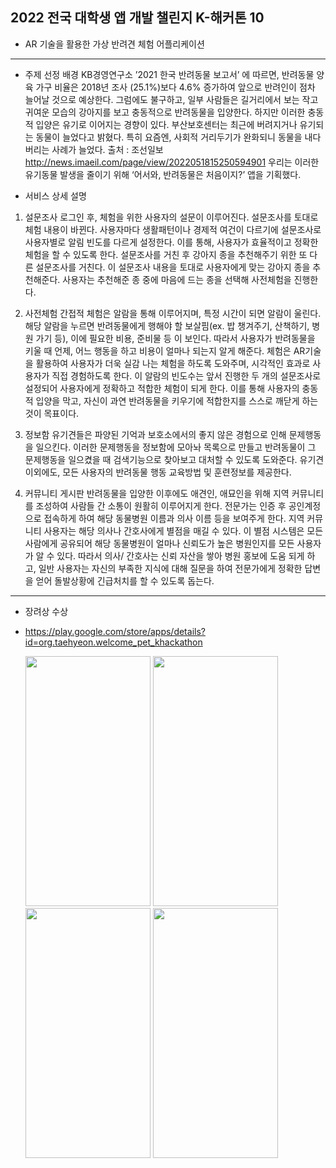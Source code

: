 ## 2022 전국 대학생 앱 개발 챌린지 K-해커톤 10 
- AR 기술을 활용한 가상 반려견 체험 어플리케이션

***
* 주제 선정 배경
KB경영연구소 ’2021 한국 반려동물 보고서’ 에 따르면, 반려동물 양육 가구 비율은 2018년 조사 (25.1%)보다 4.6% 증가하여 앞으로 반려인이 점차 늘어날 것으로 예상한다. 그럼에도 불구하고, 일부 사람들은 길거리에서 보는 작고 귀여운 모습의 강아지를 보고 충동적으로 반려동물을 입양한다. 하지만 이러한 충동적 입양은 유기로 이어지는 경향이 있다. 부산보호센터는 최근에 버려지거나 유기되는 동물이 늘었다고 밝혔다. 특히 요즘엔, 사회적 거리두기가 완화되니 동물을 내다 버리는 사례가 늘었다. 출처 : 조선일보 http://news.imaeil.com/page/view/2022051815250594901 우리는 이러한 유기동물 발생을 줄이기 위해 ‘어서와, 반려동물은 처음이지?’ 앱을 기획했다.

* 서비스 상세 설명
1. 설문조사
로그인 후, 체험을 위한 사용자의 설문이 이루어진다. 설문조사를 토대로 체험 내용이 바뀐다. 사용자마다 생활패턴이나 경제적 여건이 다르기에 설문조사로 사용자별로 알림 빈도를 다르게 설정한다. 이를 통해, 사용자가 효율적이고 정확한 체험을 할 수 있도록 한다. 설문조사를 거친 후 강아지 종을 추천해주기 위한 또 다른 설문조사를 거친다. 이 설문조사 내용을 토대로 사용자에게 맞는 강아지 종을 추천해준다. 사용자는 추천해준 종 중에 마음에 드는 종을 선택해 사전체험을 진행한다.

2. 사전체험
간접적 체험은 알람을 통해 이루어지며, 특정 시간이 되면 알람이 울린다. 해당 알람을 누르면 반려동물에게 행해야 할 보살핌(ex. 밥 챙겨주기, 산책하기, 병원 가기 등), 이에 필요한 비용, 준비물 등 이 보인다. 따라서 사용자가 반려동물을 키울 때 언제, 어느 행동을 하고 비용이 얼마나 되는지 알게 해준다. 체험은 AR기술을 활용하여 사용자가 더욱 실감 나는 체험을 하도록 도와주며, 시각적인 효과로 사용자가 직접 경험하도록 한다. 이 알람의 빈도수는 앞서 진행한 두 개의 설문조사로 설정되어 사용자에게 정확하고 적합한 체험이 되게 한다. 이를 통해 사용자의 충동적 입양을 막고, 자신이 과연 반려동물을 키우기에 적합한지를 스스로 깨닫게 하는 것이 목표이다.

3. 정보함
유기견들은 파양된 기억과 보호소에서의 좋지 않은 경험으로 인해 문제행동을 일으킨다. 이러한 문제행동을 정보함에 모아놔 목록으로 만들고 반려동물이 그 문제행동을 일으켰을 때 검색기능으로 찾아보고 대처할 수 있도록 도와준다. 유기견 이외에도, 모든 사용자의 반려동물 행동 교육방법 및 훈련정보를 제공한다.

4. 커뮤니티 게시판
반려동물을 입양한 이후에도 애견인, 애묘인을 위해 지역 커뮤니티를 조성하여 사람들 간 소통이 원활히 이루어지게 한다. 전문가는 인증 후 공인계정으로 접속하게 하여 해당 동물병원 이름과 의사 이름 등을 보여주게 한다. 지역 커뮤니티 사용자는 해당 의사나 간호사에게 별점을 매길 수 있다. 이 별점 시스템은 모든 사람에게 공유되어 해당 동물병원이 얼마나 신뢰도가 높은 병원인지를 모든 사용자가 알 수 있다. 따라서 의사/ 간호사는 신뢰 자산을 쌓아 병원 홍보에 도움 되게 하고, 일반 사용자는 자신의 부족한 지식에 대해 질문을 하여 전문가에게 정확한 답변을 얻어 돌발상황에 긴급처치를 할 수 있도록 돕는다.
***


- 장려상 수상
- https://play.google.com/store/apps/details?id=org.taehyeon.welcome_pet_khackathon


    <img src="https://user-images.githubusercontent.com/89963228/230120542-5767597f-b065-4c7b-9721-2278803ea3e7.jpg" height="400px" width="200px">    <img src="https://user-images.githubusercontent.com/89963228/230120547-b0442e6b-72ed-4849-a5ca-fc9125eb1399.jpg" height="400px" width="200px">    <img src="https://user-images.githubusercontent.com/89963228/230120530-cd6eefba-4d09-451e-9bde-5264fd642bd3.jpg" height="400px" width="200px">    <img src="https://user-images.githubusercontent.com/89963228/230120553-640eb7d9-bdaf-48c2-a183-4fb265694b21.jpg" height="400px" width="200px">
